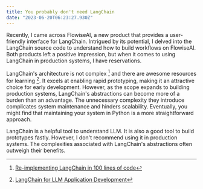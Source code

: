 ```yaml
---
title: You probably don't need LangChain
date: "2023-06-20T06:23:27.930Z"
---
```


Recently, I came across FlowiseAI, a new product that provides a user-friendly interface for LangChain. Intrigued by its potential, I delved into the LangChain source code to understand how to build workflows on FlowiseAI. Both products left a positive impression, but when it comes to using LangChain in production systems, I have reservations.

LangChain's architecture is not complex [^1] and there are awesome resources for learning [^2]. It excels at enabling rapid prototyping, making it an attractive choice for early development. However, as the scope expands to building production systems, LangChain's abstractions can become more of a burden than an advantage. The unnecessary complexity they introduce complicates system maintenance and hinders scalability. Eventually, you might find that maintaining your system in Python is a more straightforward approach.

LangChain is a helpful tool to understand LLM. It is also a good tool to build prototypes fastly. However, I don't recommend using it in production systems. The complexities associated with LangChain's abstractions often outweigh their benefits.

[^1]: [Re-implementing LangChain in 100 lines of code](https://blog.scottlogic.com/2023/05/04/langchain-mini.html)
[^2]: [LangChain for LLM Application Development](https://www.deeplearning.ai/short-courses/langchain-for-llm-application-development/)

